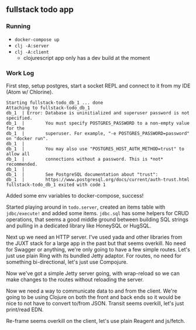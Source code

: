 ## fullstack todo app

### Running

  - `docker-compose up`
  - `clj -A:server`
  - `clj -A:client`
    - clojurescript app only has a dev build at the moment

### Work Log

First step, setup postgres, start a socket REPL and connect to it from my IDE (Atom w/ Chlorine).

```
Starting fullstack-todo_db_1 ... done
Attaching to fullstack-todo_db_1
db_1  | Error: Database is uninitialized and superuser password is not specified.
db_1  |        You must specify POSTGRES_PASSWORD to a non-empty value for the
db_1  |        superuser. For example, "-e POSTGRES_PASSWORD=password" on "docker run".
db_1  |
db_1  |        You may also use "POSTGRES_HOST_AUTH_METHOD=trust" to allow all
db_1  |        connections without a password. This is *not* recommended.
db_1  |
db_1  |        See PostgreSQL documentation about "trust":
db_1  |        https://www.postgresql.org/docs/current/auth-trust.html
fullstack-todo_db_1 exited with code 1
```

Added some env variables to docker-compose, success!

Started playing around in `todo.server`, created an items table with `jdbc/execute!` and added some items. `jdbc.sql` has some helpers for CRUD operations, that seems a good middle ground between building SQL strings and pulling in a dedicated library like HoneySQL or HugSQL.

Next up we need an HTTP server. I've used yada and other libraries from the JUXT stack for a large app in the past but that seems overkill. No need for Swagger or anything, we're only going to have a few simple routes. Let's just use plain Ring with its bundled Jetty adaptor. For routes, no need for something bi-directional, let's just use Compojure.

Now we've got a simple Jetty server going, with wrap-reload so we can make changes to the routes without reloading the server.

Now we need a way to communicate data to and from the client. We're going to be using Clojure on both the front and back ends so it would be nice to not have to convert to/from JSON. Transit seems overkill, let's just print/read EDN.

Re-frame seems overkill on the client, let's use plain Reagent and js/fetch.
